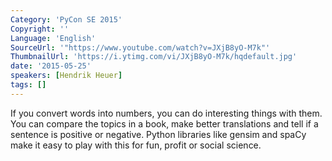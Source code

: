 ```yaml
---
Category: 'PyCon SE 2015'
Copyright: ''
Language: 'English'
SourceUrl: '"https://www.youtube.com/watch?v=JXjB8yO-M7k"'
ThumbnailUrl: 'https://i.ytimg.com/vi/JXjB8yO-M7k/hqdefault.jpg'
date: '2015-05-25'
speakers: [Hendrik Heuer]
tags: []
---
```

If you convert words into numbers, you can do interesting things with them. You can compare the topics in a book, make better translations and tell if a sentence is positive or negative. Python libraries like gensim and spaCy make it easy to play with this for fun, profit or social science.